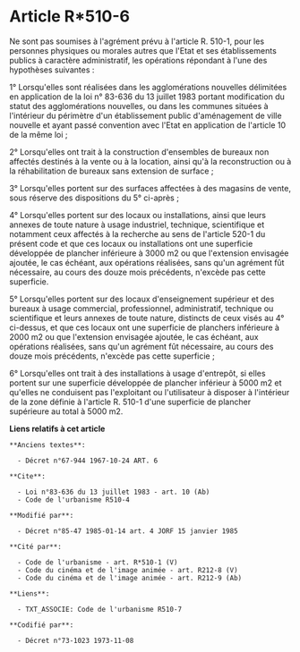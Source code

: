 # Article R*510-6

Ne sont pas soumises à l'agrément prévu à l'article R. 510-1, pour les personnes physiques ou morales autres que l'Etat et
ses établissements publics à caractère administratif, les opérations répondant à l'une des hypothèses suivantes :

1° Lorsqu'elles sont réalisées dans les agglomérations nouvelles délimitées en application de la loi n° 83-636 du 13 juillet
1983 portant modification du statut des agglomérations nouvelles, ou dans les communes situées à l'intérieur du périmètre
d'un établissement public d'aménagement de ville nouvelle et ayant passé convention avec l'Etat en application de l'article
10 de la même loi ;

2° Lorsqu'elles ont trait à la construction d'ensembles de bureaux non affectés destinés à la vente ou à la location, ainsi
qu'à la reconstruction ou à la réhabilitation de bureaux sans extension de surface ;

3° Lorsqu'elles portent sur des surfaces affectées à des magasins de vente, sous réserve des dispositions du 5° ci-après ;

4° Lorsqu'elles portent sur des locaux ou installations, ainsi que leurs annexes de toute nature à usage industriel,
technique, scientifique et notamment ceux affectés à la recherche au sens de l'article 520-1 du présent code et que ces
locaux ou installations ont une superficie développée de plancher inférieure à 3000 m2 ou que l'extension envisagée ajoutée,
le cas échéant, aux opérations réalisées, sans qu'un agrément fût nécessaire, au cours des douze mois précédents, n'excède
pas cette superficie.

5° Lorsqu'elles portent sur des locaux d'enseignement supérieur et des bureaux à usage commercial, professionnel,
administratif, technique ou scientifique et leurs annexes de toute nature, distincts de ceux visés au 4° ci-dessus, et que
ces locaux ont une superficie de planchers inférieure à 2000 m2 ou que l'extension envisagée ajoutée, le cas échéant, aux
opérations réalisées, sans qu'un agrément fût nécessaire, au cours des douze mois précédents, n'excède pas cette superficie ;

6° Lorsqu'elles ont trait à des installations à usage d'entrepôt, si elles portent sur une superficie développée de plancher
inférieur à 5000 m2 et qu'elles ne conduisent pas l'exploitant ou l'utilisateur à disposer à l'intérieur de la zone définie à
l'article R. 510-1 d'une superficie de plancher supérieure au total à 5000 m2.

**Liens relatifs à cet article**

	**Anciens textes**:

	  - Décret n°67-944 1967-10-24 ART. 6

	**Cite**:

	  - Loi n°83-636 du 13 juillet 1983 - art. 10 (Ab)
	  - Code de l'urbanisme R510-4

	**Modifié par**:

	  - Décret n°85-47 1985-01-14 art. 4 JORF 15 janvier 1985

	**Cité par**:

	  - Code de l'urbanisme - art. R*510-1 (V)
	  - Code du cinéma et de l'image animée - art. R212-8 (V)
	  - Code du cinéma et de l'image animée - art. R212-9 (Ab)

	**Liens**:

	  - TXT_ASSOCIE: Code de l'urbanisme R510-7

	**Codifié par**:

	  - Décret n°73-1023 1973-11-08
